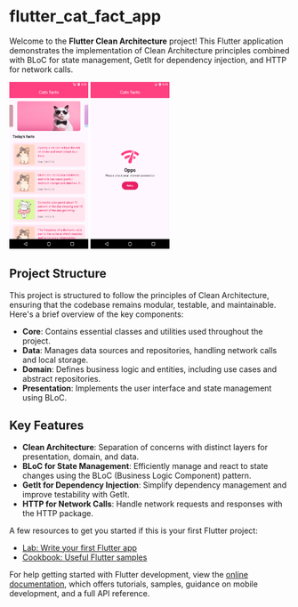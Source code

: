 # flutter_cat_fact_app

Welcome to the **Flutter Clean Architecture** project! This Flutter application demonstrates the implementation of Clean Architecture principles combined with BLoC for state management, GetIt for dependency injection, and HTTP for network calls.

<img src="screenshot/home_page.png" height="300em" /> <img src="screenshot/network_error_page.png" height="300em" />


## Project Structure

This project is structured to follow the principles of Clean Architecture, ensuring that the codebase remains modular, testable, and maintainable. Here's a brief overview of the key components:

- **Core**: Contains essential classes and utilities used throughout the project.
- **Data**: Manages data sources and repositories, handling network calls and local storage.
- **Domain**: Defines business logic and entities, including use cases and abstract repositories.
- **Presentation**: Implements the user interface and state management using BLoC.

## Key Features

- **Clean Architecture**: Separation of concerns with distinct layers for presentation, domain, and data.
- **BLoC for State Management**: Efficiently manage and react to state changes using the BLoC (Business Logic Component) pattern.
- **GetIt for Dependency Injection**: Simplify dependency management and improve testability with GetIt.
- **HTTP for Network Calls**: Handle network requests and responses with the HTTP package.

A few resources to get you started if this is your first Flutter project:

- [Lab: Write your first Flutter app](https://docs.flutter.dev/get-started/codelab)
- [Cookbook: Useful Flutter samples](https://docs.flutter.dev/cookbook)

For help getting started with Flutter development, view the
[online documentation](https://docs.flutter.dev/), which offers tutorials,
samples, guidance on mobile development, and a full API reference.
